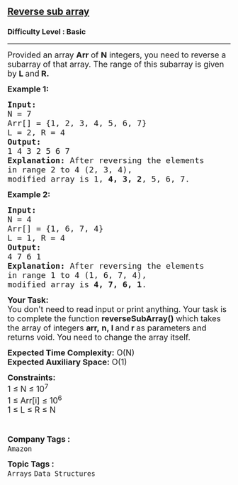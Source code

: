 <h2><a href="https://www.geeksforgeeks.org/problems/reverse-sub-array5620/1?page=9&difficulty=Basic&sortBy=submissions">Reverse sub array</a></h2><h3>Difficulty Level : Basic</h3><hr><div class="problems_problem_content__Xm_eO"><p><span style="font-size: 18px;">Provided an array <strong>Arr</strong> of <strong>N</strong> integers, you need to reverse a subarray of that array. The range of this subarray is given by <strong>L </strong>and<strong> R.</strong></span></p>
<p><span style="font-size: 18px;"><strong>Example 1:</strong></span></p>
<pre><span style="font-size: 18px;"><strong>Input:
</strong>N = 7
Arr[] = {1, 2, 3, 4, 5, 6, 7}
L = 2, R = 4
<strong>Output:</strong>
1 4 3 2 5 6 7
<strong>Explanation:</strong> After reversing the elements 
in range 2 to 4 (2, 3, 4), 
modified array is 1, <strong>4, 3, 2</strong>, 5, 6, 7.</span></pre>
<p><span style="font-size: 18px;"><strong>Example 2:</strong></span></p>
<pre><span style="font-size: 18px;"><strong>Input:
</strong>N = 4
Arr[] = {1, 6, 7, 4}
L = 1, R = 4
<strong>Output:</strong>
4 7 6 1
<strong>Explanation: </strong>After reversing the elements
in range 1 to 4 (1, 6, 7, 4),
modified array is <strong>4, 7, 6, 1</strong>.
</span></pre>
<p><span style="font-size: 18px;"><strong>Your Task:&nbsp;&nbsp;</strong><br>You don't need to read input or print anything. Your task is to complete the function&nbsp;<strong>reverseSubArray()</strong>&nbsp;which takes the&nbsp;array of&nbsp;integers&nbsp;<strong>arr,</strong>&nbsp;<strong>n,</strong><strong>&nbsp;l </strong>and<strong> r&nbsp;</strong>as parameters and returns void. You need to change the array itself.</span></p>
<p><span style="font-size: 18px;"><strong>Expected Time Complexity:</strong>&nbsp;O(N)<br><strong>Expected Auxiliary Space:</strong>&nbsp;O(1)</span></p>
<p><span style="font-size: 18px;"><strong>Constraints:</strong><br>1 ≤ N ≤ 10<sup>7</sup><br>1 ≤ Arr[i] ≤ 10<sup>6</sup><br>1 ≤ L ≤ R ≤ N</span></p>
<p>&nbsp;</p></div><p><span style=font-size:18px><strong>Company Tags : </strong><br><code>Amazon</code>&nbsp;<br><p><span style=font-size:18px><strong>Topic Tags : </strong><br><code>Arrays</code>&nbsp;<code>Data Structures</code>&nbsp;